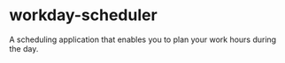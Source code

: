 # workday-scheduler
A scheduling application that enables you to plan your work hours during the day.

